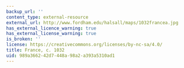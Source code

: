 ```yaml
---
backup_url: ''
content_type: external-resource
external_url: http://www.fordham.edu/halsall/maps/1032francea.jpg
has_external_licence_warning: true
has_external_license_warning: true
is_broken: ''
license: https://creativecommons.org/licenses/by-nc-sa/4.0/
title: France, c. 1032
uid: 989a3662-42d7-448a-98a2-a393a5310ad1
---
```

